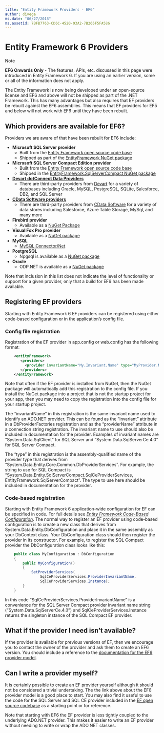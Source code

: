 ```yaml
---
title: "Entity Framework Providers - EF6"
author: divega
ms.date: "06/27/2018"
ms.assetid: 7BFB7763-CD6C-4520-93A2-7B265F5FA586
---
```


# Entity Framework 6 Providers
> [!NOTE]
> **EF6 Onwards Only** - The features, APIs, etc. discussed in this page were introduced in Entity Framework 6. If you are using an earlier version, some or all of the information does not apply.

The Entity Framework is now being developed under an open-source license and EF6 and above will not be shipped as part of the .NET Framework. This has many advantages but also requires that EF providers be rebuilt against the EF6 assemblies. This means that EF providers for EF5 and below will not work with EF6 until they have been rebuilt.

## Which providers are available for EF6?

Providers we are aware of that have been rebuilt for EF6 include:

*   **Microsoft SQL Server provider**
    *   Built from the [Entity Framework open source code base](http://github.com/aspnet/EntityFramework6)
    *   Shipped as part of the [EntityFramework NuGet package](http://nuget.org/packages/EntityFramework)
*   **Microsoft SQL Server Compact Edition provider**
    *   Built from the [Entity Framework open source code base](http://github.com/aspnet/EntityFramework6)
    *   Shipped in the [EntityFramework.SqlServerCompact NuGet package](http://nuget.org/packages/EntityFramework.SqlServerCompact)
*   [**Devart dotConnect Data Providers**](http://www.devart.com/dotconnect/)
    *   There are third-party providers from [Devart](http://www.devart.com/) for a variety of databases including Oracle, MySQL, PostgreSQL, SQLite, Salesforce, DB2, and SQL Server
*   [**CData Software providers**](http://www.cdata.com/ado/)
    *   There are third-party providers from [CData Software](http://www.cdata.com/ado/) for a variety of data stores including Salesforce, Azure Table Storage, MySql, and many more
*   **Firebird provider**
    *   Available as a [NuGet Package](http://www.nuget.org/packages/FirebirdSql.Data.FirebirdClient/)
*   **Visual Fox Pro provider**
    *   Available as a [NuGet package](https://www.nuget.org/packages/VFPEntityFrameworkProvider2/)
*   **MySQL**
    *   [MySQL Connector/Net](http://dev.mysql.com/downloads/connector/net/)
*   **PostgreSQL**
    *   Npgsql is available as a [NuGet package](http://www.nuget.org/packages/Npgsql.EF6/)
*   **Oracle**
    *   ODP.NET is available as a [NuGet package](https://www.nuget.org/packages/Oracle.ManagedDataAccess.EntityFramework/)

Note that inclusion in this list does not indicate the level of functionality or support for a given provider, only that a build for EF6 has been made available.

## Registering EF providers

Starting with Entity Framework 6 EF providers can be registered using either code-based configuration or in the application’s config file.

### Config file registration

Registration of the EF provider in app.config or web.config has the following format:


``` xml
    <entityFramework>
       <providers>
         <provider invariantName="My.Invariant.Name" type="MyProvider.MyProviderServices, MyAssembly" />
       </providers>
    </entityFramework>
```

Note that often if the EF provider is installed from NuGet, then the NuGet package will automatically add this registration to the config file. If you install the NuGet package into a project that is not the startup project for your app, then you may need to copy the registration into the config file for your startup project.

The “invariantName” in this registration is the same invariant name used to identify an ADO.NET provider. This can be found as the “invariant” attribute in a DbProviderFactories registration and as the “providerName” attribute in a connection string registration. The invariant name to use should also be included in documentation for the provider. Examples of invariant names are “System.Data.SqlClient” for SQL Server and “System.Data.SqlServerCe.4.0” for SQL Server Compact.

The “type” in this registration is the assembly-qualified name of the provider type that derives from “System.Data.Entity.Core.Common.DbProviderServices”. For example, the string to use for SQL Compact is “System.Data.Entity.SqlServerCompact.SqlCeProviderServices, EntityFramework.SqlServerCompact”. The type to use here should be included in documentation for the provider.

### Code-based registration

Starting with Entity Framework 6 application-wide configuration for EF can be specified in code. For full details see _[Entity Framework Code-Based Configuration](https://msdn.microsoft.com/en-us/data/jj680699)_. The normal way to register an EF provider using code-based configuration is to create a new class that derives from System.Data.Entity.DbConfiguration and place it in the same assembly as your DbContext class. Your DbConfiguration class should then register the provider in its constructor. For example, to register the SQL Compact provider the DbConfiguration class looks like this:

``` csharp
    public class MyConfiguration : DbConfiguration
    {
        public MyConfiguration()
        {
            SetProviderServices(
                SqlCeProviderServices.ProviderInvariantName,
                SqlCeProviderServices.Instance);
        }
    }
```

In this code “SqlCeProviderServices.ProviderInvariantName” is a convenience for the SQL Server Compact provider invariant name string (“System.Data.SqlServerCe.4.0”) and SqlCeProviderServices.Instance returns the singleton instance of the SQL Compact EF provider.

## What if the provider I need isn’t available?

If the provider is available for previous versions of EF, then we encourage you to contact the owner of the provider and ask them to create an EF6 version. You should include a reference to the [documentation for the EF6 provider model](~/ef6/fundamentals/providers/provider-model.md).

## Can I write a provider myself?

It is certainly possible to create an EF provider yourself although it should not be considered a trivial undertaking. The the link above about the EF6 provider model is a good place to start. You may also find it useful to use the code for the SQL Server and SQL CE provider included in the [EF open source codebase](https://github.com/aspnet/EntityFramework6) as a starting point or for reference.

Note that starting with EF6 the EF provider is less tightly coupled to the underlying ADO.NET provider. This makes it easier to write an EF provider without needing to write or wrap the ADO.NET classes.
